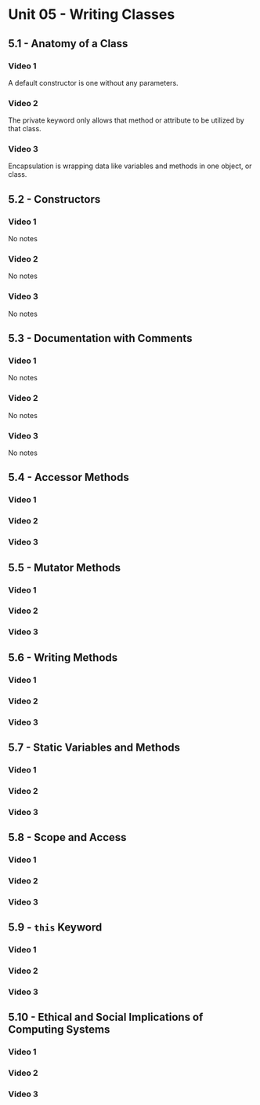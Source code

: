 # Unit 05 - Writing Classes
## 5.1 - Anatomy of a Class
### Video 1
A default constructor is one without any parameters.
### Video 2
The private keyword only allows that method or attribute to be utilized by that class.
### Video 3
Encapsulation is wrapping data like variables and methods in one object, or class.
## 5.2 - Constructors
### Video 1
No notes
### Video 2
No notes
### Video 3
No notes
## 5.3 - Documentation with Comments
### Video 1
No notes
### Video 2
No notes
### Video 3
No notes
## 5.4 - Accessor Methods
### Video 1

### Video 2

### Video 3

## 5.5 - Mutator Methods
### Video 1

### Video 2

### Video 3

## 5.6 - Writing Methods
### Video 1

### Video 2

### Video 3

## 5.7 - Static Variables and Methods
### Video 1

### Video 2

### Video 3

## 5.8 - Scope and Access
### Video 1

### Video 2

### Video 3

## 5.9 - `this` Keyword
### Video 1

### Video 2

### Video 3

## 5.10 - Ethical and Social Implications of Computing Systems
### Video 1

### Video 2

### Video 3
